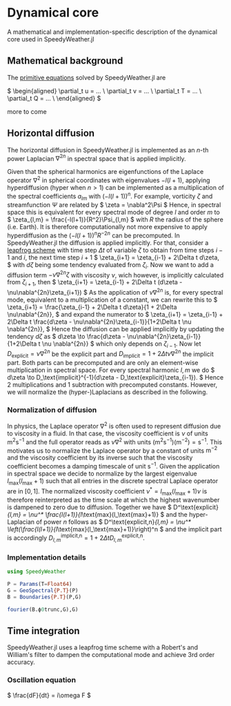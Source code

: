 # Dynamical core

A mathematical and implementation-specific description of the dynamical core used in SpeedyWeather.jl

## Mathematical background

The [primitive equations](https://en.wikipedia.org/wiki/Primitive_equations) solved by SpeedyWeather.jl are

$
\begin{aligned}
\partial_t u = ... \\
\partial_t v = ... \\
\partial_t T = ... \\ 
\partial_t Q = ... \\
\end{aligned}
$

more to come

## Horizontal diffusion

The horizontal diffusion in SpeedyWeather.jl is implemented as an $n$-th power Laplacian $\nabla^{2n}$ in spectral space
that is applied implicitly.

Given that the spherical harmonics are eigenfunctions of the Laplace operator $\nabla^2$ in spherical coordinates with
eigenvalues $-l(l+1)$, applying hyperdiffusion (hyper when $n>1$) can be implemented as a multiplication of the
spectral coefficients $a_{lm}$ with $(-l(l+1))^n$. For example, vorticity $\zeta$ and streamfunction $\Psi$ are related
by
$
\zeta = \nabla^2\Psi
$
Hence, in spectral space this is equivalent for every spectral mode of degree $l$ and order $m$ to
$
\zeta_{l,m} = \frac{-l(l+1)}{R^2}\Psi_{l,m}
$
with $R$ the radius of the sphere (i.e. Earth). It is therefore computationally not more expensive to apply hyperdiffusion
as the $(-l(l+1))^nR^{-2n}$ can be precomputed. In SpeedyWeather.jl the diffusion is applied implicitly.
For that, consider a [leapfrog scheme](https://en.wikipedia.org/wiki/Leapfrog_integration)
with time step $\Delta t$ of variable $\zeta$ to obtain from time steps $i-1$ and $i$, the next time step $i+1$
$
\zeta_{i+1} = \zeta_{i-1} + 2\Delta t d\zeta,
$ 
with $d\zeta$ being some tendency evaluated from $\zeta_i$. Now we want to add a diffusion term $-\nu \nabla^{2n}\zeta$
with viscosity $\nu$, wich however, is implicitly calculated from $\zeta_{i+1}$, then
$
\zeta_{i+1} = \zeta_{i-1} + 2\Delta t (d\zeta - \nu\nabla^{2n}\zeta_{i+1})
$
As the application of $\nu\nabla^{2n}$ is, for every spectral mode, equivalent to a multiplication of
a constant, we can rewrite this to
$
\zeta_{i+1} = \frac{\zeta_{i-1} + 2\Delta t d\zeta}{1 + 2\Delta \nu\nabla^{2n}},
$
and expand the numerator to
$
\zeta_{i+1} = \zeta_{i-1} + 2\Delta t \frac{d\zeta - \nu\nabla^{2n}\zeta_{i-1}}{1+2\Delta t \nu \nabla^{2n}},
$
Hence the diffusion can be applied implicitly by updating the tendency $d\zeta$ as
$
d\zeta \to \frac{d\zeta - \nu\nabla^{2n}\zeta_{i-1}}{1+2\Delta t \nu \nabla^{2n}}
$
which only depends on $\zeta_{i-1}$. Now let $D_\text{explicit} = \nu\nabla^{2n}$ be the explicit part and
$D_\text{implicit} = 1 + 2\Delta t \nu\nabla^{2n}$ the implicit part. Both parts can be precomputed and are
only an element-wise multiplication in spectral space. For every spectral harmonic $l,m$ we do
$
d\zeta \to D_\text{implicit}^{-1}(d\zeta - D_\text{explicit}\zeta_{i-1}).
$
Hence 2 multiplications and 1 subtraction with precomputed constants.
However, we will normalize the (hyper-)Laplacians as described in the following.

### Normalization of diffusion

In physics, the Laplace operator $\nabla^2$ is often used to represent diffusion due to viscosity in a fluid. In that case,
the viscosity coefficient is $\nu$ of units $\text{m}^2\text{s}^{-1}$ and the full operator reads as $\nu \nabla^2$ with units
$(\text{m}^2\text{s}^{-1})(\text{m}^{-2}) = \text{s}^{-1}$. This motivates us to normalize the Laplace operator by a constant
of units $\text{m}^{-2}$ and the viscosity coefficient by its inverse such that the viscosity coefficient becomes a
damping timescale of unit $\text{s}^{-1}$. Given the application in spectral space we decide to normalize by the
largest eigenvalue $l_\text{max}(l_\text{max}+1)$ such that all entries in the discrete spectral Laplace operator are
in $[0,1]$. The normalized viscosity coefficient $\nu^* = l_\text{max}(l_\text{max}+1)\nu$ is therefore reinterpreted
as the time scale at which the highest wavenumber is dampened to zero due to diffusion. Together we have 
$
D^\text{explicit}_{l,m} = \nu^* \frac{l(l+1)}{l_\text{max}(l_\text{max}+1)}
$
and the hyper-Laplacian of power $n$ follows as
$
D^\text{explicit,n}_{l,m} = \nu^* \left(\frac{l(l+1)}{l_\text{max}(l_\text{max}+1)}\right)^n
$
and the implicit part is accordingly $D^\text{implicit,n}_{l,m} = 1 + 2\Delta t D^\text{explicit,n}_{l,m}$.

### Implementation details

```julia
using SpeedyWeather

P = Params(T=Float64)
G = GeoSpectral{P.T}(P)
B = Boundaries{P.T}(P,G)

fourier(B.ϕ0trunc,G),G)
```

## Time integration

SpeedyWeather.jl uses a leapfrog time scheme with a Robert's and William's filter
to dampen the computational mode and achieve 3rd order accuracy.

### Oscillation equation

$
\frac{dF}{dt} = i\omega F
$